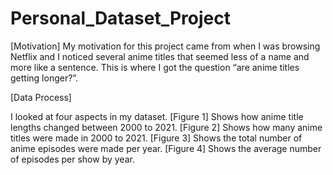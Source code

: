 # Personal_Dataset_Project
[Motivation]
My motivation for this project came from when I was browsing Netflix and I noticed several anime titles that seemed less of a name and more like a sentence. This is where I got the question “are anime titles getting longer?”.

[Data Process]


I looked at four aspects in my dataset.
 [Figure 1]  Shows how anime title lengths changed between 2000 to 2021. 
 [Figure 2]  Shows how many anime titles were made in 2000 to 2021. 
 [Figure 3]  Shows the total number of anime episodes were made per year. 
 [Figure 4]  Shows the average number of episodes per show by year. 
